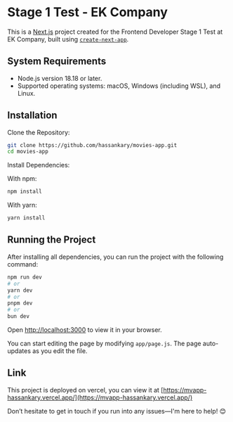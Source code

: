 # Stage 1 Test - EK Company
This is a [Next.js](https://nextjs.org/) project created for the Frontend Developer Stage 1 Test at EK Company, built using [`create-next-app`](https://github.com/vercel/next.js/tree/canary/packages/create-next-app).

## System Requirements
- Node.js version 18.18 or later.
- Supported operating systems: macOS, Windows (including WSL), and Linux.

## Installation 
Clone the Repository:
```bash
git clone https://github.com/hassankary/movies-app.git
cd movies-app
```
Install Dependencies:

With npm:
```bash
npm install
```
With yarn:
```bash
yarn install
```

## Running the Project
After installing all dependencies, you can run the project with the following command:
```bash
npm run dev
# or
yarn dev
# or
pnpm dev
# or
bun dev
```

Open [http://localhost:3000](http://localhost:3000) to view it in your browser.

You can start editing the page by modifying `app/page.js`. The page auto-updates as you edit the file.

## Link
This project is deployed on vercel, you can view it at [https://mvapp-hassankary.vercel.app/](https://mvapp-hassankary.vercel.app/) 

Don’t hesitate to get in touch if you run into any issues—I'm here to help! 😊
